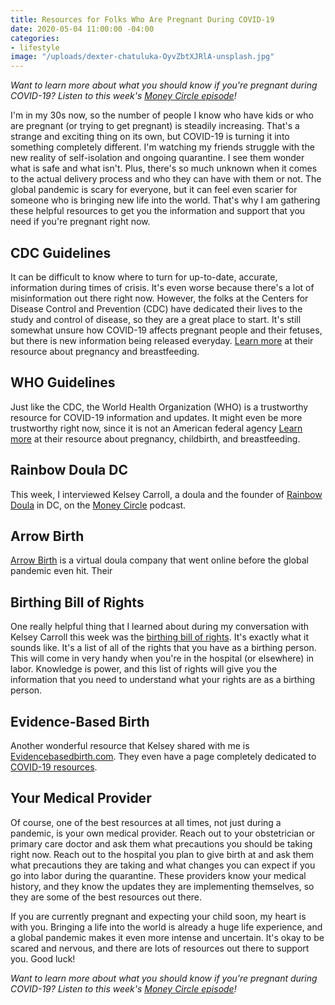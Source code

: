 ```yaml
---
title: Resources for Folks Who Are Pregnant During COVID-19
date: 2020-05-04 11:00:00 -04:00
categories:
- lifestyle
image: "/uploads/dexter-chatuluka-OyvZbtXJRlA-unsplash.jpg"
---
```


*Want to learn more about what you should know if you're pregnant during COVID-19? Listen to this week's [Money Circle episode](https://www.maggiegermano.com/podcast/pregnancy-and-birth-during-the-covid-19-crisis/)!*

I'm in my 30s now, so the number of people I know who have kids or who are pregnant (or trying to get pregnant) is steadily increasing. That's a strange and exciting thing on its own, but COVID-19 is turning it into something completely different. I'm watching my friends struggle with the new reality of self-isolation and ongoing quarantine. I see them wonder what is safe and what isn't. Plus, there's so much unknown when it comes to the actual delivery process and who they can have with them or not. The global pandemic is scary for everyone, but it can feel even scarier for someone who is bringing new life into the world. That's why I am gathering these helpful resources to get you the information and support that you need if you're pregnant right now.

## CDC Guidelines

It can be difficult to know where to turn for up-to-date, accurate, information during times of crisis. It's even worse because there's a lot of misinformation out there right now. However, the folks at the Centers for Disease Control and Prevention (CDC) have dedicated their lives to the study and control of disease, so they are a great place to start. It's still somewhat unsure how COVID-19 affects pregnant people and their fetuses, but there is new information being released everyday. [Learn more](https://www.cdc.gov/coronavirus/2019-ncov/need-extra-precautions/pregnancy-breastfeeding.html) at their resource about pregnancy and breastfeeding.

## WHO Guidelines

Just like the CDC, the World Health Organization (WHO) is a trustworthy resource for COVID-19 information and updates. It might even be more trustworthy right now, since it is not an American federal agency [Learn more](https://www.who.int/reproductivehealth/publications/emergencies/COVID-19-pregnancy-ipc-breastfeeding-infographics/en/) at their resource about pregnancy, childbirth, and breastfeeding.

## Rainbow Doula DC

This week, I interviewed Kelsey Carroll, a doula and the founder of [Rainbow Doula](https://www.rainbowdouladc.com/) in DC, on the [Money Circle](https://www.maggiegermano.com/podcast/pregnancy-and-birth-during-the-covid-19-crisis/) podcast. 

## Arrow Birth

[Arrow Birth](https://www.arrowbirth.com/) is a virtual doula company that went online before the global pandemic even hit. Their 

## Birthing Bill of Rights

One really helpful thing that I learned about during my conversation with Kelsey Carroll this week was the [birthing bill of rights](http://karenmelton.com/articles/the-pregnant-patients-bill-of-rights/). It's exactly what it sounds like. It's a list of all of the rights that you have as a birthing person. This will come in very handy when you're in the hospital (or elsewhere) in labor. Knowledge is power, and this list of rights will give you the information that you need to understand what your rights are as a birthing person.

## Evidence-Based Birth

Another wonderful resource that Kelsey shared with me is [Evidencebasedbirth.com](https://evidencebasedbirth.com/). They even have a page completely dedicated to [COVID-19 resources](https://evidencebasedbirth.com/covid19/). 

## Your Medical Provider

Of course, one of the best resources at all times, not just during a pandemic, is your own medical provider. Reach out to your obstetrician or primary care doctor and ask them what precautions you should be taking right now. Reach out to the hospital you plan to give birth at and ask them what precautions they are taking and what changes you can expect if you go into labor during the quarantine. These providers know your medical history, and they know the updates they are implementing themselves, so they are some of the best resources out there.

If you are currently pregnant and expecting your child soon, my heart is with you. Bringing a life into the world is already a huge life experience, and a global pandemic makes it even more intense and uncertain. It's okay to be scared and nervous, and there are lots of resources out there to support you. Good luck!

*Want to learn more about what you should know if you're pregnant during COVID-19? Listen to this week's [Money Circle episode](https://www.maggiegermano.com/podcast/pregnancy-and-birth-during-the-covid-19-crisis/)!*
